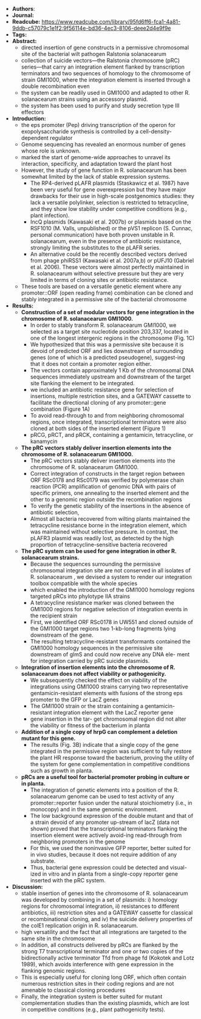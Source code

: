 - **Authors**:
- **Journal:**
- **Readcube:** https://www.readcube.com/library/95fd6ff6-fca1-4a81-9ddb-c57079c1e1f2:9f56114e-bd36-4ec3-8106-deee2d4e9f9e
- **Tags:**
- **Abstract:**
	- directed insertion of gene constructs in a permissive chromosomal site of the bacterial wilt pathogen Ralstonia solanacearum
	- collection of suicide vectors—the Ralstonia chromosome (pRC) series—that carry an integration element flanked by transcription terminators and two sequences of homology to the chromosome of strain GMI1000, where the integration element is inserted through a double recombination even
	- the system can be readily used in GMI1000 and adapted to other R. solanacearum strains using an accessory plasmid.
	- the system has been used to purify and study secretion type III effectors
- **Introduction:**
	- the eps promoter (Pep) driving transcription of the operon for exopolysaccharide synthesis is controlled by a cell-density-dependent regulator
	- Genome sequencing has revealed an enormous number of genes whose role is unknown.
	- marked the start of genome-wide approaches to unravel its interaction, specificity, and adaptation toward the plant host
	- However, the study of gene function in R. solanacearum has been somewhat limited by the lack of stable expression systems.
		- The RP4-derived pLAFR plasmids (Staskawicz et al. 1987) have been very useful for gene overexpression but they have major drawbacks for their use in high-scale postgenomics studies: they lack a versatile polylinker, selection is restricted to tetracycline, and they show low stability under competitive conditions (e.g., plant infection).
		- IncQ plasmids (Kawasaki et al. 2007b) or plasmids based on the RSF1010 (M. Valls, unpublished) or the pVS1 replicon (S. Cunnac, personal communication) have both proven unstable in R. solanacearum, even in the presence of antibiotic resistance, strongly limiting the substitutes to the pLAFR series.
		- An alternative could be the recently described vectors derived from phage phiRSS1 (Kawasaki et al. 2007a,b) or pUFJ10 (Gabriel et al. 2006). These vectors were almost perfectly maintained in R. solanacearum without selective pressure but they are very limited in terms of cloning sites or antibiotic resistance.
	- These tools are based on a versatile genetic element where any promoter::ORF (open reading frame) combination can be cloned and stably integrated in a permissive site of the bacterial chromosome
- **Results:**
	- **Construction of a set of modular vectors for gene integration in the chromosome of R. solanacearum GMI1000.**
		- In order to stably transform R. solanacearum GMI1000, we selected as a target site nucleotide position 203,337, located in one of the longest intergenic regions in the chromosome (Fig. 1C)
		- We hypothesized that this was a permissive site because it is devoid of predicted ORF and lies downstream of surrounding genes (one of which is a predicted pseudogene), suggest-ing that it does not contain a promoter region either.
		- The vectors contain approximately 1 Kb of the chromosomal DNA sequences immediately upstream and downstream of the target site flanking the element to be integrated.
		- we included an antibiotic resistance gene for selection of insertions, multiple restriction sites, and a GATEWAY cassette to facilitate the directional cloning of any promoter::gene combination (Figure 1A)
		- To avoid read-through to and from neighboring chromosomal regions, once integrated, transcriptional terminators were also cloned at both sides of the inserted element (Figure 1)
		- pRCG, pRCT, and pRCK, containing a gentamicin, tetracycline, or kanamycin
	- **The pRC vectors stably deliver insertion elements into the chromosome of R. solanacearum GMI1000.**
		- The pRC vectors stably deliver insertion elements into the chromosome of R. solanacearum GMI1000.
		- Correct integration of constructs in the target region between ORF RSc0178 and RSc0179 was verified by polymerase chain reaction (PCR) amplification of genomic DNA with pairs of specific primers, one annealing to the inserted element and the other to a genomic region outside the recombination regions
		- To verify the genetic stability of the insertions in the absence of antibiotic selection,
		- Almost all bacteria recovered from wilting plants maintained the tetracycline resistance borne in the integration element, which was maintained without selective pressure. In contrast, the pLAFR3 plasmid was readily lost, as detected by the high proportion of tetracycline-sensitive bacteria recovered
	- **The pRC system can be used for gene integration in other R. solanacearum strains.**
		- Because the sequences surrounding the permissive chromosomal integration site are not conserved in all isolates of R. solanacearum , we devised a system to render our integration toolbox compatible with the whole species
		- which enabled the introduction of the GMI1000 homology regions targeted pRCs into phylotype IIA strains
		- A tetracycline resistance marker was cloned between the GMI1000 regions for negative selection of integration events in the recipient strain
		- First, we identified ORF RSc0178 in UW551 and cloned outside of the GMI1000 target regions two 1-kb-long fragments lying downstream of the gene.
		- The resulting tetracycline-resistant transformants contained the GMI1000 homology sequences in the permissive site downstream of glmS and could now receive any DNA ele- ment for integration carried by pRC suicide plasmids.
	- **Integration of insertion elements into the chromosome of R. solanacearum does not affect viability or pathogenicity.**
		- We subsequently checked the effect on viability of the integrations using GMI1000 strains carrying two representative gentamicin-resistant elements with fusions of the strong eps promoter to the GFP or LacZ genes
		- The GMI1000 strain or the strain containing a gentamicin-resistant integration element with the LacZ reporter gene
		- gene insertion in the tar- get chromosomal region did not alter the viability or fitness of the bacterium in planta
	- **Addition of a single copy of hrpG can complement a deletion mutant for this gene.**
		- The results (Fig. 3B) indicate that a single copy of the gene integrated in the permissive region was sufficient to fully restore the plant HR response toward the bacterium, proving the utility of the system for gene complementation in competitive conditions such as growth in planta.
	- **pRCs are a useful tool for bacterial promoter probing in culture or in planta.**
		- The integration of genetic elements into a position of the R. solanacearum genome can be used to test activity of any promoter::reporter fusion under the natural stoichiometry (i.e., in monocopy) and in the same genomic environment.
		- The low background expression of the double mutant and that of a strain devoid of any promoter up-stream of lacZ (data not shown) proved that the transcriptional terminators flanking the insertion element were actively avoid-ing read-through from neighboring promoters in the genome
		- For this, we used the noninvasive GFP reporter, better suited for in vivo studies, because it does not require addition of any substrate.
		- Thus, bacterial gene expression could be detected and visual-ized in vitro and in planta from a single-copy reporter gene inserted with the pRC system.
- **Discussion:**
	- stable insertion of genes into the chromosome of R. solanacearum was developed by combining in a set of plasmids: i) homology regions for chromosomal integration, ii) resistances to different antibiotics, iii) restriction sites and a GATEWAY cassette for classical or recombinational cloning, and iv) the suicide delivery properties of the colE1 replication origin in R. solanacearum.
	- high versatility and the fact that all integrations are targeted to the same site in the chromosome
	- In addition, all constructs delivered by pRCs are flanked by the strong T7 transcriptional terminator and one or two copies of the bidirectionally active terminator Tfd from phage fd (Kokotek and Lotz 1989), which avoids interference with gene expression in the flanking genomic regions.
	- This is especially useful for cloning long ORF, which often contain numerous restriction sites in their coding regions and are not amenable to classical cloning procedures
	- Finally, the integration system is better suited for mutant complementation studies than the existing plasmids, which are lost in competitive conditions (e.g., plant pathogenicity tests).